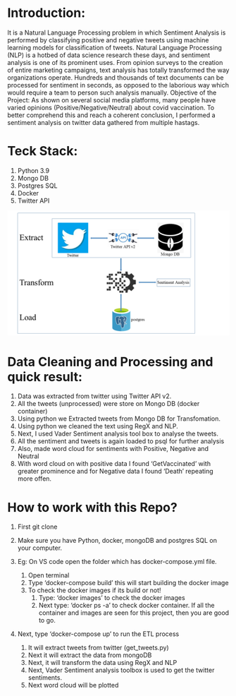 # Introduction:
It is a Natural Language Processing problem in which Sentiment Analysis is performed by classifying positive and negative tweets using machine learning models for classification of tweets. 
Natural Language Processing (NLP) is a hotbed of data science research these days, and sentiment analysis is one of its prominent uses. From opinion surveys to the creation of entire marketing campaigns, text analysis has totally transformed the way organizations operate. Hundreds and thousands of text documents can be processed for sentiment in seconds, as opposed to the laborious way which would require a team to person such analysis manually.
Objective of the Project:
As shown on several social media platforms, many people have varied opinions (Positive/Negative/Neutral) about covid vaccination. To better comprehend this and reach a coherent conclusion, I performed a sentiment analysis on twitter data gathered from multiple hastags.

# Teck Stack:
1. Python 3.9
2. Mongo DB
3. Postgres SQL
4. Docker
5. Twitter API

![picture alt](https://github.com/jaybfn/Twitter_Sentiment_Analysis/blob/main/ETLpipeline.tif)

# Data Cleaning and Processing and quick result:

1.	Data was extracted from twitter using Twitter API v2.
2.	All the tweets (unprocessed) were store on Mongo DB (docker container)
3.	Using python we Extracted tweets from Mongo DB for Transfomation.
4.	Using python we cleaned the text using RegX and NLP.
5.	Next, I used Vader Sentiment analysis tool box to analyse the tweets.
6.	All the sentiment and tweets is again loaded to psql for further analysis
7.	Also, made word cloud for sentiments with Positive, Negative and Neutral
8.	With word cloud on with positive data I found ‘GetVaccinated’ with greater prominence and for Negative data I found ‘Death’ repeating more offen.

# How to work with this Repo?

1.	First git clone <repo>
2.	Make sure you have Python, docker, mongoDB and postgres SQL on your computer.

3.	Eg: On VS code open the folder which has docker-compose.yml file.
	1. Open terminal
	2. Type ‘docker-compose build’ this will start building the docker image 
	3. To check the docker images if its build or not!
		1. Type: ‘docker images’ to check the docker images
		2. Next type: ‘docker ps -a’ to check docker container. If all the container and images are seen for this project, then you are good to go.

4.	Next, type ‘docker-compose up’ to run the ETL process
	1. It will extract tweets from twitter (get_tweets.py)
	2. Next it will extract the data from mongoDB
	3. Next, it will transform the data using RegX and NLP
	4. Next, Vader Sentiment analysis toolbox is used to get the twitter sentiments.
	5. Next word cloud will be plotted


